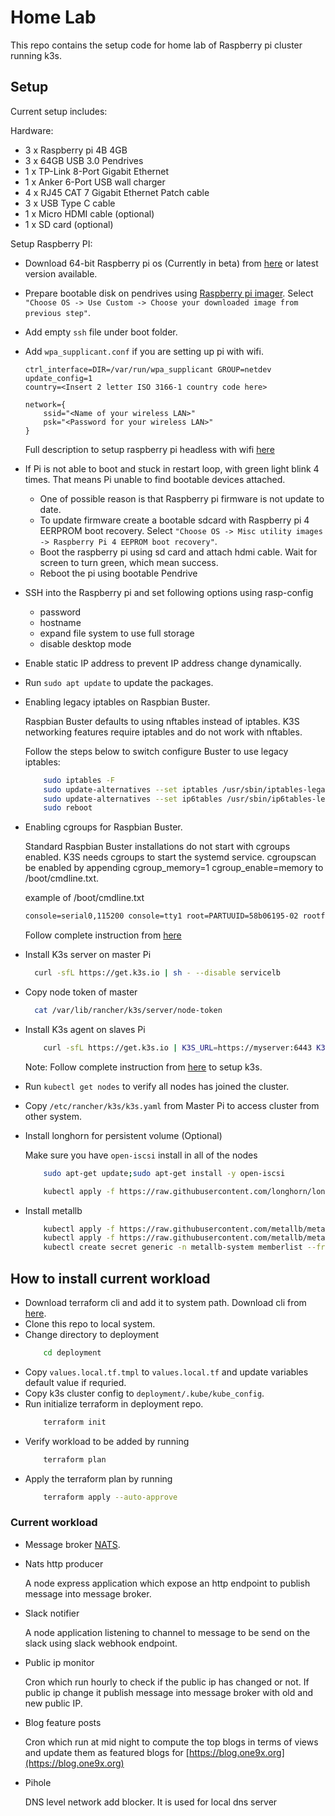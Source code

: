 # Home Lab

This repo contains the setup code for home lab of Raspberry pi cluster running k3s.

## Setup

Current setup includes:

Hardware:

- 3 x Raspberry pi 4B 4GB
- 3 x 64GB USB 3.0 Pendrives
- 1 x TP-Link 8-Port Gigabit Ethernet
- 1 x Anker 6-Port USB wall charger
- 4 x RJ45 CAT 7 Gigabit Ethernet Patch cable
- 3 x USB Type C cable
- 1 x Micro HDMI cable (optional)
- 1 x SD card (optional)

Setup Raspberry PI:

- Download 64-bit Raspberry pi os (Currently in beta) from [here](https://downloads.raspberrypi.org/raspios_arm64/images/raspios_arm64-2020-08-24/2020-08-20-raspios-buster-arm64.zip) or latest version available.
- Prepare bootable disk on pendrives using [Raspberry pi imager](https://downloads.raspberrypi.org/imager/imager_1.5.exe). Select `"Choose OS -> Use Custom -> Choose your downloaded image from previous step"`.
- Add empty `ssh` file under boot folder.
- Add `wpa_supplicant.conf` if you are setting up pi with wifi.

  ```
  ctrl_interface=DIR=/var/run/wpa_supplicant GROUP=netdev
  update_config=1
  country=<Insert 2 letter ISO 3166-1 country code here>

  network={
      ssid="<Name of your wireless LAN>"
      psk="<Password for your wireless LAN>"
  }
  ```

  Full description to setup raspberry pi headless with wifi [here](https://www.raspberrypi.org/documentation/configuration/wireless/headless.md)

- If Pi is not able to boot and stuck in restart loop, with green light blink 4 times. That means Pi unable to find bootable devices attached.

  - One of possible reason is that Raspberry pi firmware is not update to date.
  - To update firmware create a bootable sdcard with Raspberry pi 4 EERPROM boot recovery. Select `"Choose OS -> Misc utility images -> Raspberry Pi 4 EEPROM boot recovery"`.
  - Boot the raspberry pi using sd card and attach hdmi cable. Wait for screen to turn green, which mean success.
  - Reboot the pi using bootable Pendrive

- SSH into the Raspberry pi and set following options using rasp-config
  - password
  - hostname
  - expand file system to use full storage
  - disable desktop mode
- Enable static IP address to prevent IP address change dynamically.
- Run `sudo apt update` to update the packages.
- Enabling legacy iptables on Raspbian Buster.

  Raspbian Buster defaults to using nftables instead of iptables. K3S networking features require iptables and do not work with nftables.

  Follow the steps below to switch configure Buster to use legacy iptables:

  ```sh
      sudo iptables -F
      sudo update-alternatives --set iptables /usr/sbin/iptables-legacy
      sudo update-alternatives --set ip6tables /usr/sbin/ip6tables-legacy
      sudo reboot
  ```

- Enabling cgroups for Raspbian Buster.

  Standard Raspbian Buster installations do not start with cgroups enabled. K3S needs cgroups to start the systemd service. cgroupscan be enabled by appending cgroup_memory=1 cgroup_enable=memory to /boot/cmdline.txt.

  example of /boot/cmdline.txt

  ```txt
  console=serial0,115200 console=tty1 root=PARTUUID=58b06195-02 rootfstype=ext4 elevator=deadline fsck.repair=yes rootwait cgroup_memory=1 cgroup_enable=memory
  ```

  Follow complete instruction from [here](https://rancher.com/docs/k3s/latest/en/advanced/#enabling-legacy-iptables-on-raspbian-buster)

- Install K3s server on master Pi
  ```sh
    curl -sfL https://get.k3s.io | sh - --disable servicelb
  ```
- Copy node token of master
  ```sh
    cat /var/lib/rancher/k3s/server/node-token
  ```
- Install K3s agent on slaves Pi
  ```sh
      curl -sfL https://get.k3s.io | K3S_URL=https://myserver:6443 K3S_TOKEN=mynodetoken sh -
  ```
  Note: Follow complete instruction from [here](https://rancher.com/docs/k3s/latest/en/) to setup k3s.
- Run `kubectl get nodes` to verify all nodes has joined the cluster.
- Copy `/etc/rancher/k3s/k3s.yaml` from Master Pi to access cluster from other system.
- Install longhorn for persistent volume (Optional)

  Make sure you have `open-iscsi` install in all of the nodes

  ```sh
      sudo apt-get update;sudo apt-get install -y open-iscsi
  ```

  ```sh
      kubectl apply -f https://raw.githubusercontent.com/longhorn/longhorn/master/deploy/longhorn.yaml
  ```

- Install metallb
  ```sh
      kubectl apply -f https://raw.githubusercontent.com/metallb/metallb/v0.12.1/manifests/namespace.yaml
      kubectl apply -f https://raw.githubusercontent.com/metallb/metallb/v0.12.1/manifests/metallb.yaml
      kubectl create secret generic -n metallb-system memberlist --from-literal=secretkey="$(openssl rand -base64 128)"
  ```

## How to install current workload

- Download terraform cli and add it to system path. Download cli from [here](https://www.terraform.io/).
- Clone this repo to local system.
- Change directory to deployment
  ```sh
      cd deployment
  ```
- Copy `values.local.tf.tmpl` to `values.local.tf` and update variables default value if requried.
- Copy k3s cluster config to `deployment/.kube/kube_config`.
- Run initialize terraform in deployment repo.
  ```sh
      terraform init
  ```
- Verify workload to be added by running
  ```sh
      terraform plan
  ```
- Apply the terraform plan by running
  ```sh
      terraform apply --auto-approve
  ```

### Current workload

- Message broker [NATS](https://nats.io/).
- Nats http producer

  A node express application which expose an http endpoint to publish message into message broker.

- Slack notifier

  A node application listening to channel to message to be send on the slack using slack webhook endpoint.

- Public ip monitor

  Cron which run hourly to check if the public ip has changed or not. If public ip change it publish message into message broker with old and new public IP.

- Blog feature posts

  Cron which run at mid night to compute the top blogs in terms of views and update them as featured blogs for [https://blog.one9x.org](https://blog.one9x.org)

- Pihole

  DNS level network add blocker. It is used for local dns server
